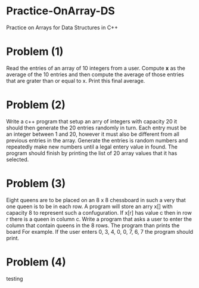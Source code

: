 # Practice-OnArray-DS
Practice on Arrays for Data Structures in C++

# Problem (1)
Read the entries of an array of 10 integers from a user. Compute **x** as the average of the 10 entries and
then compute the average of those entries that are grater than or equal to x. Print this final average.

# Problem (2)
Write a c++ program that setup an arry of integers with capacity 20 it should then generate the 20 entries randomly in turn.
Each entry must be an integer between 1 and 20, however it must also be different from all previous entries in the array.
Generate the entries is random numbers and repeatedly make new numbers until a legal entery value in found. The program should
finish by printing the list of 20 array values that it has selected.

# Problem (3)
Eight queens are to be placed on an 8 x 8 chessboard in such a very that one queen is to be in each row. A program will store
an arry x[] with capacity 8 to represent such a confuguration. If x[r] has value c then in row r there is a queen in column
c. Write a program that asks a user to enter the column that contain queens in the 8 rows. The program than prints the board
For example. If the user enters 0, 3, 4, 0, 0, 7, 6, 7 the program should print.

# Problem (4)

testing
